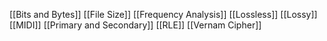 [[Bits and Bytes]]
[[File Size]]
[[Frequency Analysis]]
[[Lossless]]
[[Lossy]]
[[MIDI]]
[[Primary and Secondary]]
[[RLE]]
[[Vernam Cipher]]